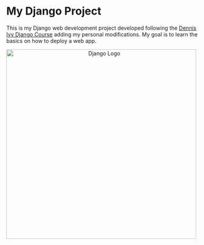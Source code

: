 # My Django Project

This is my Django web development project developed following the  [Dennis Ivy Django Course](https://www.udemy.com/course/python-django-2021-complete-course/) adding my personal modifications. My goal is to learn the basics on how to deploy a web app.

<center>
    <img src="https://www.fullstackpython.com/img/logos/django.png"
        alt="Django Logo"
        style="display: block;
        margin-leftauto;
        margin-right:auto;
        width: 500px;" />
</center>
